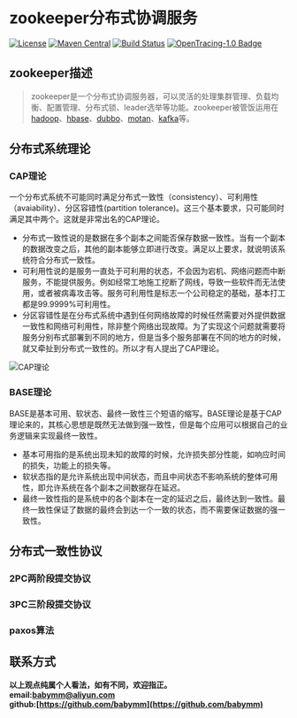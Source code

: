 # zookeeper分布式协调服务
[![License](https://img.shields.io/badge/License-Apache%202.0-blue.svg)](https://github.com/babymm/mumu-zookeeper/blob/master/LICENSE) [![Maven Central](https://img.shields.io/maven-central/v/com.weibo/motan.svg?label=Maven%20Central)](https://github.com/babymm/mumu-zookeeper) 
[![Build Status](https://travis-ci.org/mumudemo/mumu-zookeeper.svg?branch=master)](https://travis-ci.org/mumudemo/mumu-zookeeper) [![OpenTracing-1.0 Badge](https://img.shields.io/badge/OpenTracing--1.0-enabled-blue.svg)](http://opentracing.io)


## zookeeper描述
>zookeeper是一个分布式协调服务器，可以灵活的处理集群管理、负载均衡、配置管理、分布式锁、leader选举等功能。zookeeper被管饭运用在[hadoop](http://hadoop.apache.org/)、[hbase](http://hbase.apache.org/)、[dubbo](https://github.com/alibaba/dubbo)、[motan](https://github.com/weibocom/motan)、[kafka](http://kafka.apache.org/)等。

## 分布式系统理论
### CAP理论
一个分布式系统不可能同时满足分布式一致性（consistency）、可利用性（avaiability）、分区容错性(partition tolerance)。这三个基本要求，只可能同时满足其中两个。这就是非常出名的CAP理论。 
-  分布式一致性说的是数据在多个副本之间能否保存数据一致性。当有一个副本的数据改变之后，其他的副本能够立即进行改变。满足以上要求，就说明该系统符合分布式一致性。
-  可利用性说的是服务一直处于可利用的状态，不会因为宕机、网络问题而中断服务，不能提供服务。例如经常工地施工挖断了网线，导致一些软件而无法使用，或者被病毒攻击等。服务可利用性是标志一个公司稳定的基础，基本打工都是99.9999%可利用性。
-  分区容错性是在分布式系统中遇到任何网络故障的时候任然需要对外提供数据一致性和网络可利用性，除非整个网络出现故障。为了实现这个问题就需要将服务分别布式部署到不同的地方，但是当多个服务部署在不同的地方的时候，就又牵扯到分布式一致性的。所以才有人提出了CAP理论。

![CAP理论](http://note.youdao.com/yws/api/personal/file/CB811BB7E5B44EF4A849F3CBB4A309B7?method=download&shareKey=d710b54a97915508e16859bec4040436)

### BASE理论
BASE是基本可用、软状态、最终一致性三个短语的缩写。BASE理论是基于CAP理论来的，其核心思想是既然无法做到强一致性，但是每个应用可以根据自己的业务逻辑来实现最终一致性。
-  基本可用指的是系统出现未知的故障的时候，允许损失部分性能，如响应时间的损失，功能上的损失等。
-  软状态指的是允许系统出现中间状态，而且中间状态不影响系统的整体可用性，即允许系统在各个副本之间数据存在延迟。
-  最终一致性指的是系统中的各个副本在一定的延迟之后，最终达到一致性。最终一致性保证了数据的最终会到达一个一致的状态，而不需要保证数据的强一致性。


## 分布式一致性协议
### 2PC两阶段提交协议

### 3PC三阶段提交协议

### paxos算法


## 联系方式
**以上观点纯属个人看法，如有不同，欢迎指正。  
email:<babymm@aliyun.com>  
github:[https://github.com/babymm](https://github.com/babymm)** 

